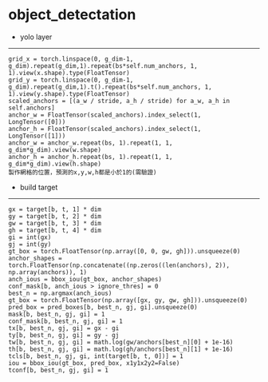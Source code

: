 # object_detectation
* yolo layer 
--------------

    grid_x = torch.linspace(0, g_dim-1, g_dim).repeat(g_dim,1).repeat(bs*self.num_anchors, 1, 1).view(x.shape).type(FloatTensor)
    grid_y = torch.linspace(0, g_dim-1, g_dim).repeat(g_dim,1).t().repeat(bs*self.num_anchors, 1, 1).view(y.shape).type(FloatTensor)
    scaled_anchors = [(a_w / stride, a_h / stride) for a_w, a_h in self.anchors]
    anchor_w = FloatTensor(scaled_anchors).index_select(1, LongTensor([0]))
    anchor_h = FloatTensor(scaled_anchors).index_select(1, LongTensor([1]))
    anchor_w = anchor_w.repeat(bs, 1).repeat(1, 1, g_dim*g_dim).view(w.shape)
    anchor_h = anchor_h.repeat(bs, 1).repeat(1, 1, g_dim*g_dim).view(h.shape)
    製作網格的位置，預測的x,y,w,h都是小於1的(需驗證)
    

* build target
 -------------
 
    gx = target[b, t, 1] * dim
    gy = target[b, t, 2] * dim
    gw = target[b, t, 3] * dim
    gh = target[b, t, 4] * dim
    gi = int(gx)
    gj = int(gy)
    gt_box = torch.FloatTensor(np.array([0, 0, gw, gh])).unsqueeze(0)
    anchor_shapes = torch.FloatTensor(np.concatenate((np.zeros((len(anchors), 2)), np.array(anchors)), 1)
    anch_ious = bbox_iou(gt_box, anchor_shapes)
    conf_mask[b, anch_ious > ignore_thres] = 0
    best_n = np.argmax(anch_ious)
    gt_box = torch.FloatTensor(np.array([gx, gy, gw, gh])).unsqueeze(0)
    pred_box = pred_boxes[b, best_n, gj, gi].unsqueeze(0)
    mask[b, best_n, gj, gi] = 1
    conf_mask[b, best_n, gj, gi] = 1
    tx[b, best_n, gj, gi] = gx - gi
    ty[b, best_n, gj, gi] = gy - gj
    tw[b, best_n, gj, gi] = math.log(gw/anchors[best_n][0] + 1e-16)
    th[b, best_n, gj, gi] = math.log(gh/anchors[best_n][1] + 1e-16)
    tcls[b, best_n, gj, gi, int(target[b, t, 0])] = 1
    iou = bbox_iou(gt_box, pred_box, x1y1x2y2=False)
    tconf[b, best_n, gj, gi] = 1
